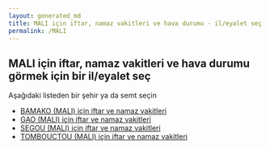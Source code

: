 ```yaml
---
layout: generated_md
title: MALI için iftar, namaz vakitleri ve hava durumu - il/eyalet seç
permalink: /MALI
---
```


## MALI için iftar, namaz vakitleri ve hava durumu  görmek için bir il/eyalet seç

Aşağıdaki listeden bir şehir ya da semt seçin

* [BAMAKO (MALI) için iftar ve namaz vakitleri](/MALI/BAMAKO)
* [GAO (MALI) için iftar ve namaz vakitleri](/MALI/GAO)
* [SEGOU (MALI) için iftar ve namaz vakitleri](/MALI/SEGOU)
* [TOMBOUCTOU (MALI) için iftar ve namaz vakitleri](/MALI/TOMBOUCTOU)
